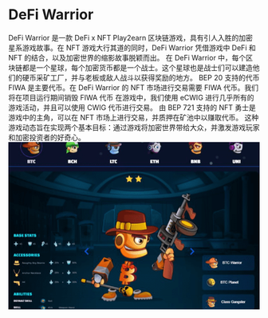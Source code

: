 # DeFi Warrior

DeFi Warrior 是一款 DeFi x NFT Play2earn 区块链游戏，具有引人入胜的加密星系游戏故事。在 NFT 游戏大行其道的同时，DeFi Warrior 凭借游戏中 DeFi 和 NFT 的结合，以及加密世界的缩影故事脱颖而出。
在 DeFi Warrior 中，每个区块链都是一个星球，每个加密货币都是一个战士。这个星球也是战士们可以建造他们的硬币采矿工厂，并与老板或敌人战斗以获得奖励的地方。
BEP 20 支持的代币 FIWA 是主要代币。在 DeFi Warrior 的 NFT 市场进行交易需要 FIWA 代币。我们将在项目运行期间销毁 FIWA 代币
在游戏中，我们使用 eCWIG 进行几乎所有的游戏活动，并且可以使用 CWIG 代币进行交易。
由 BEP 721 支持的 NFT 勇士是游戏中的主角，可以在 NFT 市场上进行交易，并质押在矿池中以赚取代币。
这种游戏动态旨在实现两个基本目标：通过游戏将加密世界带给大众，并激发游戏玩家和加密投资者的好奇心。![defiwarrior-dapp-games-bsc-image1_82906a08e0dd7d788e60c5434454b2e3](defiwarrior-dapp-games-bsc-image1_82906a08e0dd7d788e60c5434454b2e3.png)
